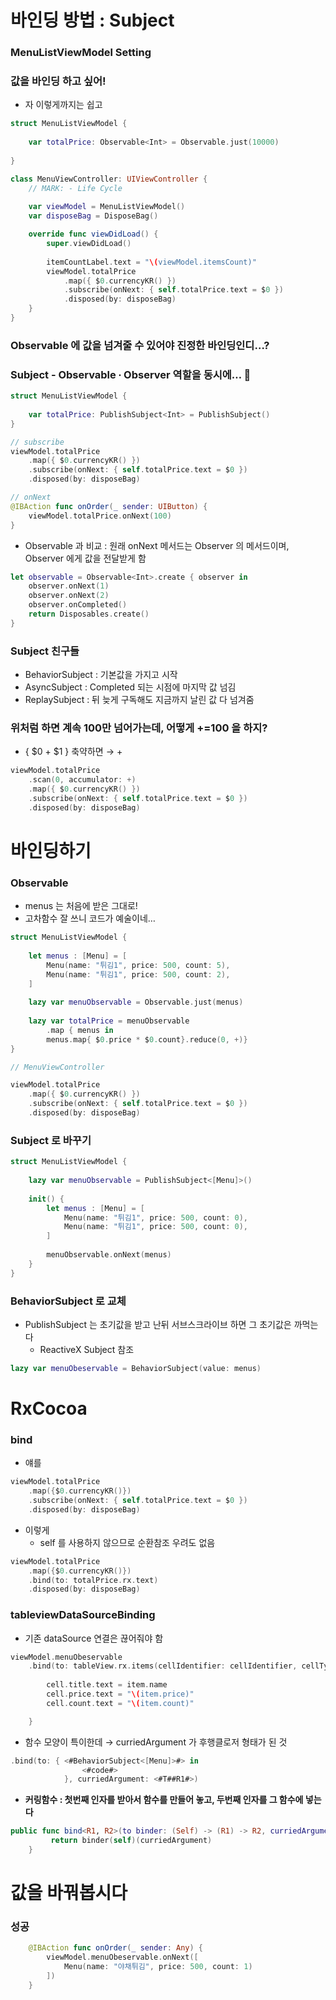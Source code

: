 # 바인딩 방법 : Subject

### MenuListViewModel Setting

### 값을 바인딩 하고 싶어!

- 자 이렇게까지는 쉽고

```swift
struct MenuListViewModel {
    
    var totalPrice: Observable<Int> = Observable.just(10000)
    
}

class MenuViewController: UIViewController {
    // MARK: - Life Cycle
    
    var viewModel = MenuListViewModel()
    var disposeBag = DisposeBag()

    override func viewDidLoad() {
        super.viewDidLoad()
        
        itemCountLabel.text = "\(viewModel.itemsCount)"
        viewModel.totalPrice
            .map({ $0.currencyKR() })
            .subscribe(onNext: { self.totalPrice.text = $0 })
            .disposed(by: disposeBag)
    }
}
```

### Observable 에 값을 넘겨줄 수 있어야 진정한 바인딩인디…?

### Subject  - Observable ∙ Observer 역할을 동시에… 👏

```swift
struct MenuListViewModel {
    
    var totalPrice: PublishSubject<Int> = PublishSubject()
}

// subscribe
viewModel.totalPrice
    .map({ $0.currencyKR() })
    .subscribe(onNext: { self.totalPrice.text = $0 })
    .disposed(by: disposeBag)

// onNext
@IBAction func onOrder(_ sender: UIButton) {
    viewModel.totalPrice.onNext(100)
}
```

- Observable 과 비교 : 원래 onNext 메서드는 Observer 의 메서드이며, Observer 에게 값을 전달받게 함

```swift
let observable = Observable<Int>.create { observer in
    observer.onNext(1)
    observer.onNext(2)
    observer.onCompleted()
    return Disposables.create()
}
```

### Subject 친구들

- BehaviorSubject : 기본값을 가지고 시작
- AsyncSubject : Completed 되는 시점에 마지막 값 넘김
- ReplaySubject : 뒤 늦게 구독해도 지금까지 날린 값 다 넘겨줌

### 위처럼 하면 계속 100만 넘어가는데, 어떻게 +=100 을 하지?

- { $0 + $1 } 축약하면 → +

```swift
viewModel.totalPrice
    .scan(0, accumulator: +)
    .map({ $0.currencyKR() })
    .subscribe(onNext: { self.totalPrice.text = $0 })
    .disposed(by: disposeBag)
```

# 바인딩하기

### Observable

- menus 는 처음에 받은 그대로!
- 고차함수 잘 쓰니 코드가 예술이네…

```swift
struct MenuListViewModel {
    
    let menus : [Menu] = [
        Menu(name: "튀김1", price: 500, count: 5),
        Menu(name: "튀김1", price: 500, count: 2),
    ]
    
    lazy var menuObservable = Observable.just(menus)
        
    lazy var totalPrice = menuObservable
        .map { menus in
        menus.map{ $0.price * $0.count}.reduce(0, +)}
}

// MenuViewController

viewModel.totalPrice
    .map({ $0.currencyKR() })
    .subscribe(onNext: { self.totalPrice.text = $0 })
    .disposed(by: disposeBag)
```

### Subject 로 바꾸기

```swift
struct MenuListViewModel {
    
    lazy var menuObservable = PublishSubject<[Menu]>()
    
    init() {
        let menus : [Menu] = [
            Menu(name: "튀김1", price: 500, count: 0),
            Menu(name: "튀김1", price: 500, count: 0),
        ]
        
        menuObservable.onNext(menus)
    }
}
```

### BehaviorSubject 로 교체

- PublishSubject 는 초기값을 받고 난뒤 서브스크라이브 하면 그 초기값은 까먹는다
    - ReactiveX Subject 참조

```swift
lazy var menuObeservable = BehaviorSubject(value: menus)

```

# RxCocoa

### bind

- 얘를

```swift
viewModel.totalPrice
    .map({$0.currencyKR()})
    .subscribe(onNext: { self.totalPrice.text = $0 })
    .disposed(by: disposeBag)
```

- 이렇게
    - self 를 사용하지 않으므로 순환참조 우려도 없음

```swift
viewModel.totalPrice
    .map({$0.currencyKR()})
    .bind(to: totalPrice.rx.text)
    .disposed(by: disposeBag)
```

### tableviewDataSourceBinding

- 기존 dataSource 연결은 끊어줘야 함

```swift
viewModel.menuObeservable
    .bind(to: tableView.rx.items(cellIdentifier: cellIdentifier, cellType: MenuItemTableViewCell.self)) { index, item, cell in
        
        cell.title.text = item.name
        cell.price.text = "\(item.price)"
        cell.count.text = "\(item.count)"

    }
```

- 함수 모양이 특이한데 → curriedArgument 가 후행클로저 형태가 된 것

```swift
.bind(to: { <#BehaviorSubject<[Menu]>#> in
                <#code#>
            }, curriedArgument: <#T##R1#>)
```

- **커링함수 : 첫번째 인자를 받아서 함수를 만들어 놓고, 두번째 인자를 그 함수에 넣는다**

```swift
public func bind<R1, R2>(to binder: (Self) -> (R1) -> R2, curriedArgument: R1) -> R2 {
         return binder(self)(curriedArgument)
    }

```

# 값을 바꿔봅시다

### 성공

```swift
    @IBAction func onOrder(_ sender: Any) {
        viewModel.menuObeservable.onNext([
            Menu(name: "야채튀김", price: 500, count: 1)
        ])
    }
```


